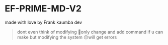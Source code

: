 # EF-PRIME-MD-V2
made with love by Frank kaumba dev 

> dont even think of modifying 🙆only change and add command if u can make but modifying the system ☹️will get errors 
